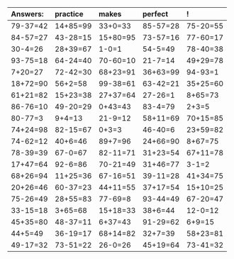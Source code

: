 | Answers: | practice | makes | perfect | ! |
| :--- | :--- | :--- | :--- | :--- |
| 79-37=42 | 14+85=99 | 33+0=33 | 85-57=28 | 75-20=55 | 
| 84-57=27 | 43-28=15 | 15+80=95 | 73-57=16 | 77-60=17 | 
| 30-4=26 | 28+39=67 | 1-0=1 | 54-5=49 | 78-40=38 | 
| 93-75=18 | 64-24=40 | 70-60=10 | 21-7=14 | 49+29=78 | 
| 7+20=27 | 72-42=30 | 68+23=91 | 36+63=99 | 94-93=1 | 
| 18+72=90 | 56+2=58 | 99-38=61 | 63-42=21 | 35+25=60 | 
| 61+21=82 | 15+23=38 | 27+37=64 | 27-26=1 | 8+65=73 | 
| 86-76=10 | 49-20=29 | 0+43=43 | 83-4=79 | 2+3=5 | 
| 80-77=3 | 9+4=13 | 21-9=12 | 58+11=69 | 70+15=85 | 
| 74+24=98 | 82-15=67 | 0+3=3 | 46-40=6 | 23+59=82 | 
| 74-62=12 | 40+6=46 | 89+7=96 | 24+66=90 | 8+67=75 | 
| 78-39=39 | 67-0=67 | 82-11=71 | 31+23=54 | 67+11=78 | 
| 17+47=64 | 92-6=86 | 70-21=49 | 31+46=77 | 3-1=2 | 
| 68+26=94 | 11+25=36 | 67-16=51 | 39-11=28 | 41+34=75 | 
| 20+26=46 | 60-37=23 | 44+11=55 | 37+17=54 | 15+10=25 | 
| 75-26=49 | 28+55=83 | 77-69=8 | 93-44=49 | 67-20=47 | 
| 33-15=18 | 3+65=68 | 15+18=33 | 38+6=44 | 12-0=12 | 
| 45+35=80 | 48-37=11 | 6+37=43 | 91-29=62 | 6+9=15 | 
| 44+5=49 | 36-19=17 | 68+14=82 | 32+7=39 | 58+23=81 | 
| 49-17=32 | 73-51=22 | 26-0=26 | 45+19=64 | 73-41=32 | 
